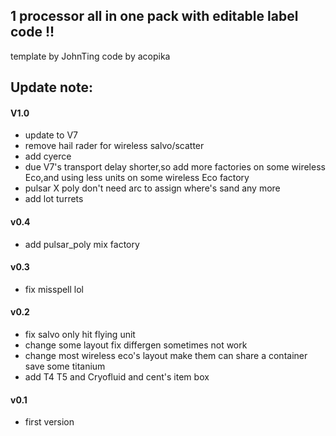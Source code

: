 ## 1 processor all in one pack with editable label code !!

template by JohnTing
code by acopika

## Update note:
#### V1.0

- update to V7
- remove hail rader for  wireless salvo/scatter
- add cyerce
- due V7's transport delay shorter,so add more factories on some wireless Eco,and using less units on some wireless Eco factory
- pulsar X poly don't need arc to assign where's sand any more
- add lot turrets

#### v0.4

- add pulsar_poly mix factory
#### v0.3
- fix misspell lol
#### v0.2
- fix salvo only hit flying unit
- change some layout fix differgen sometimes not work
- change most wireless eco's layout make them can share a container save some titanium
- add T4 T5 and Cryofluid and cent's item box
#### v0.1
- first version